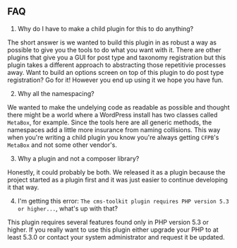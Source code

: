 ## FAQ

1. Why do I have to make a child plugin for this to do anything?

The short answer is we wanted to build this plugin in as robust a way as
possible to give you the tools to do what you want with it. There are other
plugins that give you a GUI for post type and taxonomy registration but this 
plugin takes a different approach to abstracting those repetitivie processes 
away. Want to build an options screen on top of this plugin to do post type 
registration? Go for it! However you end up using it we hope you have fun.

2. Why all the namespacing?

We wanted to make the undelying code as readable as possible and thought there
might be a world where a WordPress install has two classes called `MetaBox`, for
example. Since the tools here are all generic methods, the namespaces add a
little more insurance from naming collisions. This way when you're writing a
child plugin you know you're always getting `CFPB`'s `MetaBox` and not some
other vendor's.

3. Why a plugin and not a composer library?

Honestly, it could probably be both. We released it as a plugin because the
project started as a plugin first and it was just easier to continue developing
it that way.

4. I'm getting this error: `The cms-toolkit plugin requires PHP version 5.3 or
higher...`, what's up with that?

This plugin requires several features found only in PHP version 5.3 or higher.
If you really want to use this plugin either upgrade your PHP to at least 5.3.0
or contact your system administrator and request it be updated.